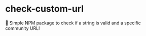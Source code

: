 # check-custom-url
🐜 Simple NPM package to check if a string is valid and a specific community URL!
